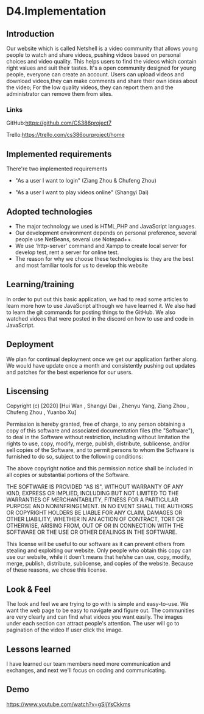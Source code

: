 # D4.Implementation

## Introduction
Our website which is called Netshell is a video community that allows young people to watch and share videos, pushing videos based on personal choices and video quality.
This helps users to find the videos which contain right values and suit their tastes. It's a open community designed for young people, everyone can create an account.
Users can upload videos and download videos,they can make comments and share their own ideas about the video; For the low quality videos, they can report them and the 
administrator can remove them from sites.
### Links
GitHub:https://github.com/CS386project7

Trello:https://trello.com/cs386ourproject/home

## Implemented requirements
There're two implemented requirements 
* "As a user I want to login" (Ziang Zhou & Chufeng Zhou)

* "As a user I want to play videos online" (Shangyi Dai)

## Adopted technologies
* The major technology we used is HTML,PHP and JavaScript languages. 
* Our development environment depends on personal preference, several people use NetBeans, several use Notepad++.
* We use 'http-server' command and Xampp to create local server for develop test, rent a server for online test. 
* The reason for why we choose these technologies is: they are the best and most familiar tools for us to develop this website
## Learning/training
In order to put out this basic application, we had to read some articles to learn more how to use JavaScript although we have learned it. We also had to learn the git commands for posting things to the GitHub. We also watched videos that were posted in the discord on how to use and code in JavaScript.

## Deployment
We plan for continual deployment once we get our application farther along. We would have update once a month and consistently pushing out updates and patches for the best experience for our users.

## Liscensing
Copyright (c) [2020] [Hui Wan , Shangyi Dai , Zhenyu Yang, Ziang Zhou , Chufeng Zhou , Yuanbo Xu]


Permission is hereby granted, free of charge, to any person obtaining a copy of this software and associated documentation files (the "Software"), to deal in the Software without restriction, including without limitation the rights to use, copy, modify, merge, publish, distribute, sublicense, and/or sell copies of the Software, and to permit persons to whom the Software is furnished to do so, subject to the following conditions:


The above copyright notice and this permission notice shall be included in all copies or substantial portions of the Software.

THE SOFTWARE IS PROVIDED "AS IS", WITHOUT WARRANTY OF ANY KIND, EXPRESS OR IMPLIED, INCLUDING BUT NOT LIMITED TO THE WARRANTIES OF MERCHANTABILITY, FITNESS FOR A PARTICULAR PURPOSE AND NONINFRINGEMENT. IN NO EVENT SHALL THE AUTHORS OR COPYRIGHT HOLDERS BE LIABLE FOR ANY CLAIM, DAMAGES OR OTHER LIABILITY, WHETHER IN AN ACTION OF CONTRACT, TORT OR OTHERWISE, ARISING FROM, OUT OF OR IN CONNECTION WITH THE SOFTWARE OR THE USE OR OTHER DEALINGS IN THE SOFTWARE.


This license will be useful to our software as it can prevent others from stealing and exploiting our website. Only people who obtain this copy can use our website, while it doen't means that he/she can use, copy, modify, merge, publish, distribute, sublicense, and copies of the website. Because of these reasons, we chose this license.


## Look & Feel
The look and feel we are trying to go with is simple and easy-to-use. We want the web page to be easy to navigate and figure out. The communities are very clearly and can find what videos you want easily. The images under each section can attract people's attention. The user will go to pagination of the video If user click the image.

## Lessons learned
I have learned our team members need more communication and exchanges, and next we'll focus on coding and communicating.

## Demo
https://www.youtube.com/watch?v=gSljYsCkkms
